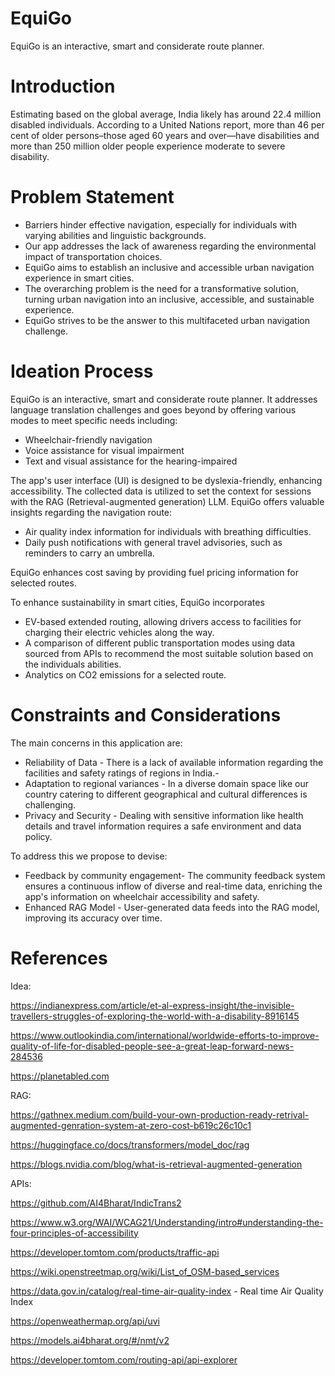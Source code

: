 # EquiGo
EquiGo is an interactive, smart and considerate route planner.

# Introduction
Estimating based on the global average, India likely has around 22.4 million disabled individuals. According to a United Nations report, more than 46 per cent of older persons–those aged 60 years and over—have disabilities and more than 250 million older people experience moderate to severe disability. 

# Problem Statement
- Barriers hinder effective navigation, especially for individuals with varying abilities and linguistic backgrounds.
- Our app addresses the lack of awareness regarding the environmental impact of transportation choices.
- EquiGo aims to establish an inclusive and accessible urban navigation experience in smart cities.
- The overarching problem is the need for a transformative solution, turning urban navigation into an inclusive, accessible, and sustainable experience.
- EquiGo strives to be the answer to this multifaceted urban navigation challenge.

# Ideation Process
EquiGo is an interactive, smart and considerate route planner.
It addresses language translation challenges and goes beyond by offering various modes to meet specific needs including:
- Wheelchair-friendly navigation
- Voice assistance for visual impairment
- Text and visual assistance for the hearing-impaired

The app's user interface (UI) is designed to be dyslexia-friendly, enhancing accessibility.
The collected data is utilized to set the context for sessions with the RAG (Retrieval-augmented generation) LLM.
EquiGo offers valuable insights regarding the navigation route:
- Air quality index information for individuals with breathing difficulties.
- Daily push notifications with general travel advisories, such as reminders to carry an umbrella.

EquiGo enhances cost saving by providing fuel pricing information for selected routes.

To enhance sustainability in smart cities, EquiGo incorporates
- EV-based extended routing, allowing drivers access to facilities for charging their electric vehicles along the way.
- A comparison of different public transportation modes using data sourced from APIs to recommend the most suitable solution based on the individuals abilities.
- Analytics on CO2 emissions for a selected route.


# Constraints and Considerations

The main concerns in this application are:
- Reliability of Data - There is a lack of available information regarding the facilities and safety ratings of regions in India.-
- Adaptation to regional variances - In a diverse domain space like our country catering to different geographical and cultural differences is challenging.
- Privacy and Security - Dealing with sensitive information like health details and travel information requires a safe environment and data policy.

To address this we propose to devise:
- Feedback by community engagement- The community feedback system ensures a continuous inflow of diverse and real-time data, enriching the app's information on wheelchair accessibility and safety.
- Enhanced RAG Model - User-generated data feeds into the RAG model, improving its accuracy over time.

# References

Idea:

https://indianexpress.com/article/et-al-express-insight/the-invisible-travellers-struggles-of-exploring-the-world-with-a-disability-8916145

https://www.outlookindia.com/international/worldwide-efforts-to-improve-quality-of-life-for-disabled-people-see-a-great-leap-forward-news-284536

https://planetabled.com

RAG:

https://gathnex.medium.com/build-your-own-production-ready-retrival-augmented-genration-system-at-zero-cost-b619c26c10c1

https://huggingface.co/docs/transformers/model_doc/rag

https://blogs.nvidia.com/blog/what-is-retrieval-augmented-generation

APIs:

https://github.com/AI4Bharat/IndicTrans2

https://www.w3.org/WAI/WCAG21/Understanding/intro#understanding-the-four-principles-of-accessibility

https://developer.tomtom.com/products/traffic-api

https://wiki.openstreetmap.org/wiki/List_of_OSM-based_services

https://data.gov.in/catalog/real-time-air-quality-index - Real time Air Quality Index

https://openweathermap.org/api/uvi

https://models.ai4bharat.org/#/nmt/v2

https://developer.tomtom.com/routing-api/api-explorer

